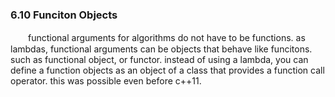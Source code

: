 ### 6.10 Funciton Objects

　　functional arguments for algorithms do not have to be functions. as lambdas, functional arguments can be objects that behave like funcitons. such as functional object, or functor. instead of using a lambda, you can define a function objects as an object of a class that provides a function call operator. this was possible even before c++11.
